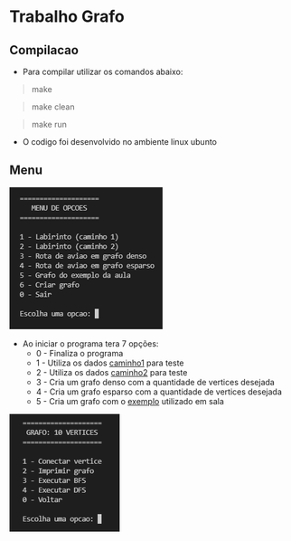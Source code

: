 # Trabalho Grafo


## Compilacao

- Para compilar utilizar os comandos abaixo:

> make

> make clean

> make run

- O codigo foi desenvolvido no ambiente linux ubunto

## Menu

![Scrennshot](src/files/menuPrincipal.png)

- Ao iniciar o programa tera 7 opções:
	- 0 - Finaliza o programa
	- 1 - Utiliza os dados [caminho1](src/files/labirinto1.png) para teste
	- 2 - Utiliza os dados [caminho2](src/files/labirinto2.png) para teste
	- 3 - Cria um grafo denso com a quantidade de vertices desejada
	- 4 - Cria um grafo esparso com a quantidade de vertices desejada
	- 5 - Cria um grafo com o [exemplo](src/files/graphExample.png) utilizado em sala

![Scrennshot](src/files/menuGrafo.png)